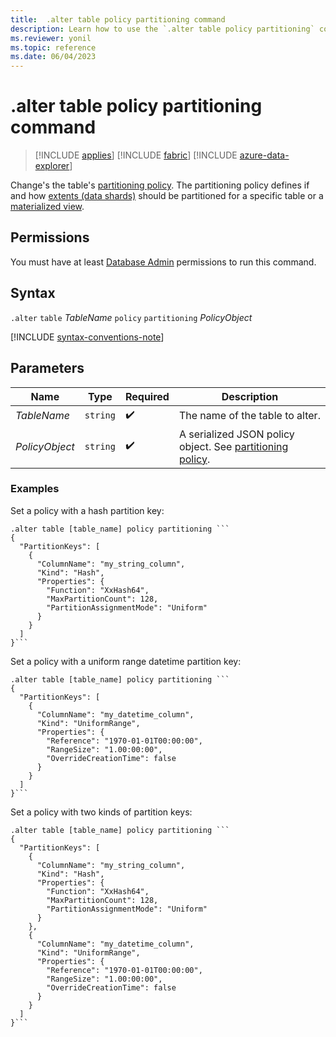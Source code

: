 ```yaml
---
title:  .alter table policy partitioning command
description: Learn how to use the `.alter table policy partitioning` command to change the table's partitioning policy.
ms.reviewer: yonil
ms.topic: reference
ms.date: 06/04/2023
---
```

# .alter table policy partitioning command

> [!INCLUDE [applies](../includes/applies-to-version/applies.md)] [!INCLUDE [fabric](../includes/applies-to-version/fabric.md)] [!INCLUDE [azure-data-explorer](../includes/applies-to-version/azure-data-explorer.md)]

Change's the table's [partitioning policy](partitioning-policy.md). The partitioning policy defines if and how [extents (data shards)](../management/extents-overview.md) should be partitioned for a specific table or a [materialized view](materialized-views/materialized-view-overview.md).

## Permissions

You must have at least [Database Admin](../access-control/role-based-access-control.md) permissions to run this command.

## Syntax

`.alter` `table` *TableName* `policy` `partitioning` *PolicyObject*

[!INCLUDE [syntax-conventions-note](../includes/syntax-conventions-note.md)]

## Parameters

| Name | Type | Required | Description |
|--|--|--|--|
| *TableName* | `string` |  :heavy_check_mark: | The name of the table to alter. |
| *PolicyObject* | `string` |  :heavy_check_mark: | A serialized JSON policy object. See [partitioning policy](partitioning-policy.md). |

### Examples

Set a policy with a hash partition key:

~~~kusto
.alter table [table_name] policy partitioning ```
{
  "PartitionKeys": [
    {
      "ColumnName": "my_string_column",
      "Kind": "Hash",
      "Properties": {
        "Function": "XxHash64",
        "MaxPartitionCount": 128,
        "PartitionAssignmentMode": "Uniform"
      }
    }
  ]
}```
~~~

Set a policy with a uniform range datetime partition key:

~~~kusto
.alter table [table_name] policy partitioning ```
{
  "PartitionKeys": [
    {
      "ColumnName": "my_datetime_column",
      "Kind": "UniformRange",
      "Properties": {
        "Reference": "1970-01-01T00:00:00",
        "RangeSize": "1.00:00:00",
        "OverrideCreationTime": false
      }
    }
  ]
}```
~~~

Set a policy with two kinds of partition keys:

~~~kusto
.alter table [table_name] policy partitioning ```
{
  "PartitionKeys": [
    {
      "ColumnName": "my_string_column",
      "Kind": "Hash",
      "Properties": {
        "Function": "XxHash64",
        "MaxPartitionCount": 128,
        "PartitionAssignmentMode": "Uniform"
      }
    },
    {
      "ColumnName": "my_datetime_column",
      "Kind": "UniformRange",
      "Properties": {
        "Reference": "1970-01-01T00:00:00",
        "RangeSize": "1.00:00:00",
        "OverrideCreationTime": false
      }
    }
  ]
}```
~~~
